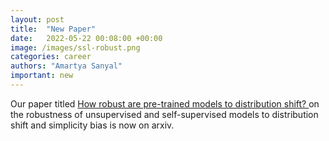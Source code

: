 ```yaml
---
layout: post
title:  "New Paper"
date:   2022-05-22 00:08:00 +00:00
image: /images/ssl-robust.png
categories: career
authors: "Amartya Sanyal"
important: new
---
```

Our paper titled <a href="https://arxiv.org/abs/2206.08871">
How robust are pre-trained models to distribution shift? </a> on the
robustness of unsupervised and self-supervised models to distribution
shift and simplicity bias is now on arxiv.
